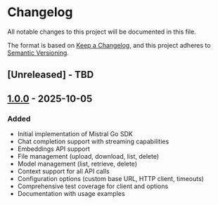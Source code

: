 # Changelog

All notable changes to this project will be documented in this file.

The format is based on [Keep a Changelog](https://keepachangelog.com/en/1.0.0/),
and this project adheres to [Semantic Versioning](https://semver.org/spec/v2.0.0.html).

## [Unreleased] - TBD

## [1.0.0] - 2025-10-05

### Added

- Initial implementation of Mistral Go SDK
- Chat completion support with streaming capabilities
- Embeddings API support
- File management (upload, download, list, delete)
- Model management (list, retrieve, delete)
- Context support for all API calls
- Configuration options (custom base URL, HTTP client, timeouts)
- Comprehensive test coverage for client and options
- Documentation with usage examples

[1.0.0]: https://github.com/ua1984/mistral/tree/27d2298bb5cf5f1d581ee5d3b46158289ad62707
